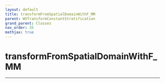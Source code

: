 ```yaml
---
layout: default
title: transformFromSpatialDomainWithF_MM
parent: WVTransformConstantStratification
grand_parent: Classes
nav_order: 35
mathjax: true
---
```


#  transformFromSpatialDomainWithF_MM




---


